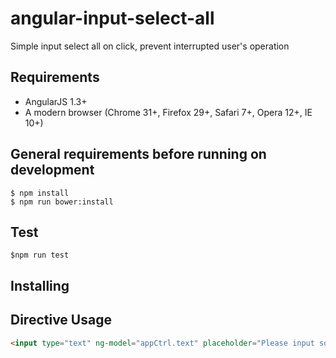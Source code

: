 angular-input-select-all
===
Simple input select all on click, prevent interrupted user's operation

## Requirements

- AngularJS 1.3+
- A modern browser (Chrome 31+, Firefox 29+, Safari 7+, Opera 12+, IE 10+)

## General requirements before running on development
```
$ npm install
$ npm run bower:install
```

## Test
```
$npm run test
```

## Installing

## Directive Usage
```html
<input type="text" ng-model="appCtrl.text" placeholder="Please input some text and test select all operation..." input-select-all />
```
